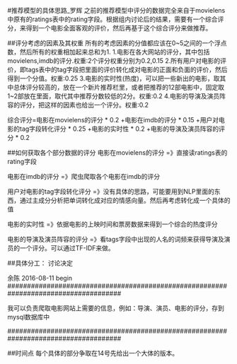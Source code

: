 #推荐模型的具体思路_罗辉
之前的推荐模型中评分的数据完全来自于movielens中原有的ratings表中的rating字段。根据组内讨论后的结果，需要有一个综合评分，来得到一个电影全面客观的评价，然后再基于这个综合评分来做推荐。

##评分考虑的因素及其权重
所有的考虑因素的分值都应该在0~5之间的一个浮点数，然后所有的权重相加起来总和为1.
1.电影在各大网站的评分，其中包括movielens,imdb的评分.权重:2个评分权重分别为0.2,0.15
2.所有用户对电影的评价，即tags表中的tag字段把里面的评价转化成对电影的正面和负面的评价，然后得到一个分值。权重:0.25
3.电影的实时性(热度)，可以把一些新出的电影，取其中总体评分较高的，放在一个新片推荐栏里，或者把推荐的12部电影中，固定取1~2部放在里面，取代其中推荐分数较低的2分。权重:0.2
4.电影的导演及演员阵容的评分，把这样的因素也给出一个评分。权重:0.2

综合评分=电影在movielens的评分		*	0.2
	   +电影在imdb的评分		*	0.15
	   +用户对电影的tag字段转化评分	*	0.25
	   +电影的实时性			*	0.2
	   +电影的导演及演员阵容的评分	*	0.2
	   
##如何获取各个部分数据的评分
电影在movielens的评分	=》直接读ratings表的rating字段

电影在imdb的评分		=》爬虫爬取各个电影在imdb的评分

用户对电影的tag字段转化评分	=》没有具体的思路，可能要用到NLP里面的东西，通过主成分分析把单词转化成对应的情感向量。然后再考虑转化成一个具体的值

电影的实时性			=》依据电影的上映时间和票房数据来得到一个综合的热度评分

电影的导演及演员阵容的评分	=》看tags字段中出现的人名的词频来获得导演及演员的一个评分。可以通过TF-IDF来做。

##具体分工：
讨论决定


余陈 2016-08-11 begin
#####################################################################################

我可以负责爬取电影网站上需要的信息，例如：导演、演员、电影的评分，存到mysql数据库中

#####################################################################################



##时间点
每个具体的部分争取在14号先给出一个大体的版本。